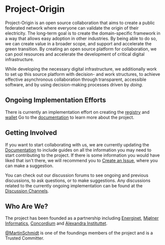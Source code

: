 # Project-Origin

Project-Origin is an open source collaboration that aims to create a public federated network where everyone can validate the origin of their electricity.
The long-term goal is to create the domain-specific framework in a way that allows easy adoption in other industries.
By being able to do so, we can create value in a broader scope, and support and accelerate the green transition.
By creating an open source platform for collaboration, we can pool resources and accelerate the development of critical digital infrastructure.

While developing the necessary digital infrastructure, we additionally work to set up this source platform with decision- and work structures, to achieve effective asynchronous collaboration through transparent, accessible software, and by using decision-making processes driven by _doing_.

## Ongoing Implementation Efforts

There is currently an implementation effort on creating the [registry](http://github.com/project-origin/registry) and [wallet](http://github.com/project-origin/wallet) Go to the [documentation](https://project-origin.github.io/docs/) to learn more about the project.

## Getting Involved

If you want to start collaborating with us, we are currently updating the [Documentation](http://github.com/project-origin/docs) to include guides on all the information you may need to start contributing to the project. If there is some information you would have liked that isn't there, we will recommend you to [Create an Issue](https://github.com/project-origin/.github/issues), where you can make a suggestion.

You can check out our discussion forums to see ongoing and previous discussions, to ask questions, or to make suggestions.
Any discussions related to the currently ongoing implementation can be found at the [Discussion Channels](https://github.com/project-origin/discussions).

## Who Are We?

The project has been founded as a partnership including [Energinet](https://energinet.dk/), [Mjølner Informatics](https://mjolner.dk/), [Concordium](https://concordium.com/) and [Alexandra Instituttet](https://alexandra.dk/).

[@MartinSchmidt](https://github.com/martinschmidt) is one of the foundings members of the project and is a Trusted Committer.
